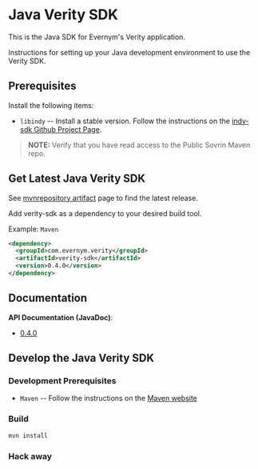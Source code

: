 # Java Verity SDK

This is the Java SDK for Evernym's Verity application. 

Instructions for setting up your Java development environment to use the Verity SDK.

## Prerequisites
Install the following items:
* `libindy` -- Install a stable version. Follow the instructions on the 
[indy-sdk Github Project Page](https://github.com/hyperledger/indy-sdk#installing-the-sdk).

> **NOTE:** Verify that you have read access to the Public Sovrin Maven repo.

## Get Latest Java Verity SDK
See [mvnrepository artifact](https://mvnrepository.com/artifact/com.evernym.verity/verity-sdk) page to find the latest release. 

Add verity-sdk as a dependency to your desired build tool.

Example: `Maven`
```xml
<dependency>
  <groupId>com.evernym.verity</groupId>
  <artifactId>verity-sdk</artifactId>
  <version>0.4.0</version>
</dependency>
```
## Documentation
**API Documentation (JavaDoc)**:
* [0.4.0](https://developer.evernym.com/doc/java/0.4.0/index.html)

## Develop the Java Verity SDK

### Development Prerequisites
* `Maven` -- Follow the instructions on the [Maven website](http://maven.apache.org/download.cgi)

### Build
```sh
mvn install
```


### Hack away